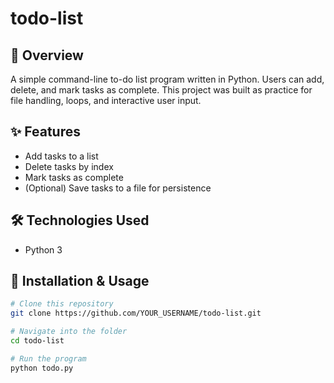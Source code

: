 # todo-list

## 🚀 Overview  
A simple command-line to-do list program written in Python. Users can add, delete, and mark tasks as complete. This project was built as practice for file handling, loops, and interactive user input.

## ✨ Features  
- Add tasks to a list  
- Delete tasks by index  
- Mark tasks as complete  
- (Optional) Save tasks to a file for persistence  

## 🛠️ Technologies Used  
- Python 3  

## 📂 Installation & Usage  
```bash
# Clone this repository
git clone https://github.com/YOUR_USERNAME/todo-list.git

# Navigate into the folder
cd todo-list

# Run the program
python todo.py
